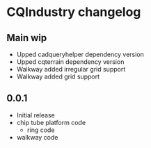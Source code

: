 # CQIndustry changelog

## Main wip
* Upped cadqueryhelper dependency version
* Upped cqterrain dependency version
* Walkway added irregular grid support
* Walkway added grid support

## 0.0.1
* Initial release
* chip tube platform code
  * ring code
* walkway code
